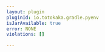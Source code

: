 ```yaml
---
layout: plugin
pluginId: io.totokaka.gradle.pyenv
isJarAvailable: true
error: NONE
violations: []

---
```

